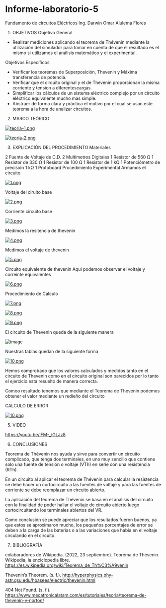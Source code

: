 # Informe-laboratorio-5

Fundamento de circuitos Eléctricos
Ing. Darwin Omar Alulema Flores

1. OBJETIVOS
Objetivo General
 - Realizar mediciones aplicando el teorema de Thévenin mediante la utilización del simulador para tomar en  cuenta de que el 
 resultado es el mismo si utilizamos el análisis matemático y el experimental.

Objetivos Específicos
- Verificar los teoremas de Superposición, Thevenin y Máxima transferencia de potencia.
- Verificar que el circuito original y el de Thevenin proporcionan la misma corriente y 
tension a diferentescargas. 
- Simplificar los cálculos de un sistema eléctrico complejo por un circuito eléctrico 
equivalente mucho mas simple.
- Abstraer de forma clara y práctica el motivo por el cual se usan este teorema a la hora 
de analizar circuitos. 

2. MARCO TEÓRICO

[![teoria-1.png](https://i.postimg.cc/1tF8zGzk/teoria-1.png)](https://postimg.cc/34K8SDm1)

[![teoria-2.png](https://i.postimg.cc/02XPL6kD/teoria-2.png)](https://postimg.cc/ykRMR8S8)

3. EXPLICACIÓN DEL PROCEDIMIENTO
Materiales

2 Fuente de Voltaje de C.D.
2 Multímetros Digitales
1 Resistor de 560 Ω
1 Resistor de 330 Ω
1 Resistor de 100 Ω
1 Resistor de 1 kΩ
1 Potenciómetro de precisión 1 kΩ
1 Protoboard
Procedimiento Experimental Armamos el circuito 

[![1.png](https://i.postimg.cc/T3xFNfmg/1.png)](https://postimg.cc/vcP0cR0Z)

Voltaje del ciruito base 

[![2.png](https://i.postimg.cc/mD9SGFWD/2.png)](https://postimg.cc/1n9FGXth)

Corriente circuito base 

[![3.png](https://i.postimg.cc/2y2Lpzyy/3.png)](https://postimg.cc/JHHzZCbC)

Medimos la resitencia de thevenin 

[![4.png](https://i.postimg.cc/g08wzyjf/4.png)](https://postimg.cc/2qjjTZ4w)

Medimos el voltaje de thevenin 

[![5.png](https://i.postimg.cc/9M1Q0LhN/5.png)](https://postimg.cc/Vrr8HB5j)

Circuito equivalente de thevenin Aqui podemos observar el voltaje y correinte equivalentes

[![6.png](https://i.postimg.cc/wMvTmDxx/6.png)](https://postimg.cc/5YhVcYFD)

Procedimiento de Calculo

[![7.png](https://i.postimg.cc/5yYWJgNz/7.png)](https://postimg.cc/64XmLdZ6)

[![8.png](https://i.postimg.cc/9FyFqXC7/8.png)](https://postimg.cc/KRvy62KG)

[![9.png](https://i.postimg.cc/JnyR7Mpt/9.png)](https://postimg.cc/mzGv8ffG)

El circuito de Thevenin queda de la siguiente manera

![image](https://user-images.githubusercontent.com/116770738/210902028-be9034d2-9b0d-4725-b2be-3deafd9c142c.png)

Nuestras tablas quedan de la siguiente forma 

[![10.png](https://i.postimg.cc/0y2rS6nB/10.png)](https://postimg.cc/nCgHbh64)

Hemos comprobado que los valores calculados y medidos tanto en el circuito de Thevenin como en el circuito original son parecidos por lo tanto el ejercicio esta resuelto de manera correcta.

Comoo resultado tenemos que mediante el Teorema de Thevenin podemos obtener el valor mediante un redieño del circuito

CALCULO DE ERROR 


[![10.png](https://i.postimg.cc/xCQwkmyk/10.png)](https://postimg.cc/PL639P7h)

5. VIDEO

https://youtu.be/lFM-_iGLJz8


6. CONCLUSIONES

Teorema de Thévenin nos ayuda y sirve para convertir un circuito complicado, que tenga dos terminales, en uno muy sencillo que contiene solo una fuente de tensión o voltaje (VTh) en serie con una resistencia (RTh).

En un circuito al aplicar el teorema de Thévenin para calcular la resistencia se debe hacer un cortocircuito a las fuentes de voltaje y para las fuentes de corriente se debe reemplazar un circuito abierto.

La aplicación del teorema de Thévenin se basa en el análisis del circuito con la finalidad de poder hallar el voltaje de circuito abierto luego cortocircuitando los terminales abiertos del VR.

Como conclusión se puede apreciar que los resultados fueron buenos, ya que estos se aproximaron mucho, los pequeños porcentajes de error se deben a la carga de las baterias o a las variaciones que habia en el voltaje circulando en el circuito.

7. BIBLIOGRAFÍA

colaboradores de Wikipedia. (2022, 23 septiembre). Teorema de Thévenin. Wikipedia, la enciclopedia libre. https://es.wikipedia.org/wiki/Teorema_de_Th%C3%A9venin

Thevenin’s Theorem. (s. f.). http://hyperphysics.phy-astr.gsu.edu/hbasees/electric/thevenin.html

404 Not Found. (s. f.). https://www.mecatronicalatam.com/es/tutoriales/teoria/teorema-de-thevenin-y-norton/

